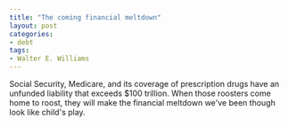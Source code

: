 ```yaml
---
title: "The coming financial meltdown"
layout: post
categories:
- debt
tags:
- Walter E. Williams
---
```


Social Security, Medicare, and its coverage of prescription drugs have an unfunded liability that exceeds $100 trillion. When those roosters come home to roost, they will make the financial meltdown we've been though look like child's play.